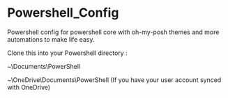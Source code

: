 # Powershell_Config
Powershell config for powershell core with oh-my-posh themes and more automations to make life easy.

Clone this into your Powershell directory :

~\Documents\PowerShell

~\OneDrive\Documents\PowerShell (If you have your user account synced with OneDrive)
